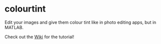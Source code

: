 # colourtint
Edit your images and give them colour tint like in photo editing apps, but in MATLAB. 

Check out the [Wiki](https://github.com/xxratna/colourtint/wiki) for the tutorial!
